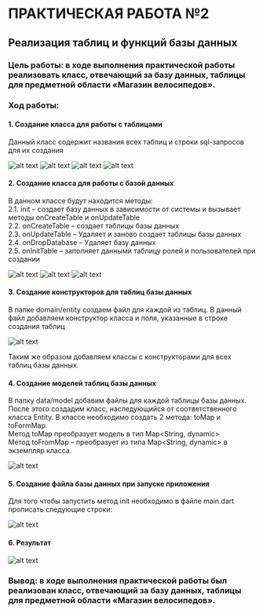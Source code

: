 # ПРАКТИЧЕСКАЯ РАБОТА №2

## Реализация таблиц и функций базы данных

### Цель работы: в ходе выполнения практической работы реализовать класс, отвечающий за базу данных, таблицы для предметной области «Магазин велосипедов».

### Ход работы:
#### 1.	Создание класса для работы с таблицами 
Данный класс содержит названия всех таблиц и строки sql-запросов для их создания
 
![alt text](img.png)
![alt text](img_1.png)
![alt text](img_2.png)
![alt text](img_3.png)
 
#### 2.	Создание класса для работы с базой данных
В данном классе будут находится методы:  
2.1.	init – создает базу данных в зависимости от системы и вызывает методы onCreateTable и onUpdateTable  
2.2.	onCreateTable – создает таблицы базы данных  
2.3.	onUpdateTable – Удаляет и заново создает таблицы базы данных  
2.4.	onDropDatabase – Удаляет базу данных  
2.5.	onInitTable – заполняет данными таблицу ролей и пользователей при создании  
 
![alt text](img_4.png)
![alt text](img_5.png)
![alt text](img_6.png)
 
#### 3.	Создание конструкторов для таблиц базы данных  
В папке domain/entity создаем файл для каждой из таблиц. В данный файл добавляем конструктор класса и поля, указанные в строке создания таблиц
 
![alt text](img_7.png)
 
Таким же образом добавляем классы с конструкторами для всех таблиц базы данных.  

#### 4.	Создание моделей таблиц базы данных  
В папку data/model добавим файлы для каждой таблицы базы данных. После этого создадим класс, наследующийся от соответственного класса Entity. В классе необходимо создать 2 метода: toMap и toFormMap.  
Метод toMap преобразует модель в тип Map<String, dynamic>  
Метод toFromMap – преобразует из типа Map<String, dynamic> в экземпляр класса.  
 
![alt text](img_8.png)
 
#### 5.	Создание файла базы данных при запуске приложения  
Для того чтобы запустить метод init необходимо в файле main.dart прописать следующие строки:  

![alt text](img_9.png)

#### 6.	Результат
 
![alt text](img_10.png)
 
### Вывод: в ходе выполнения практической работы был реализован класс, отвечающий за базу данных, таблицы для предметной области «Магазин велосипедов».

